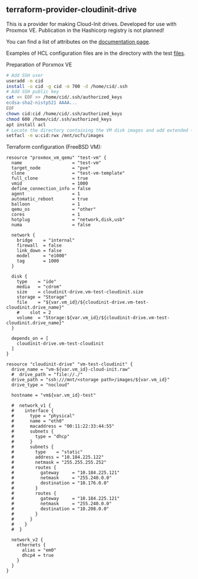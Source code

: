 ## terraform-provider-cloudinit-drive
This is a provider for making Cloud-Init drives. Developed for use with Proxmox VE.
Publication in the Hashicorp registry is not planned!

You can find a list of attributes on the [documentation page](docs/resources/cloudinit-drive.md).

Examples of HCL configuration files are in the directory with the test [files](cid/tests).

Preparation of Porxmox VE
``` bash
# Add SSH user
useradd -m cid
install -o cid -g cid -m 700 -d /home/cid/.ssh
# Add SSH public key
cat << EOF >> /home/cid/.ssh/authorized_keys
ecdsa-sha2-nistp521 AAAA...
EOF
chown cid:cid /home/cid/.ssh/authorized_keys
chmod 600 /home/cid/.ssh/authorized_keys
apt install acl
# Locate the directory containing the VM disk images and add extended +rwx permissions.
setfacl -m u:cid:rwx /mnt/ocfs/images
```

Terraform configuration (FreeBSD VM):
``` hcl
resource "proxmox_vm_qemu" "test-vm" {
  name                   = "test-vm"
  target_node            = "pve"
  clone                  = "test-vm-template"
  full_clone             = true
  vmid                   = 1000
  define_connection_info = false
  agent                  = 1
  automatic_reboot       = true
  balloon                = 1
  qemu_os                = "other"
  cores                  = 1
  hotplug                = "network,disk,usb"
  numa                   = false

  network {
    bridge    = "internal"
    firewall  = false
    link_down = false
    model     = "e1000"
    tag       = 1000
  }

  disk {
    type    = "ide"
    media   = "cdrom"
    size    = cloudinit-drive.vm-test-cloudinit.size
    storage = "Storage"
    file    = "${var.vm_id}/${cloudinit-drive.vm-test-cloudinit.drive_name}"
    #    slot = 2
    volume  = "Storage:${var.vm_id}/${cloudinit-drive.vm-test-cloudinit.drive_name}"
  }

  depends_on = [
    cloudinit-drive.vm-test-cloudinit
  ]
}

resource "cloudinit-drive" "vm-test-cloudinit" {
  drive_name = "vm-${var.vm_id}-cloud-init.raw"
  #  drive_path = "file://./"
  drive_path = "ssh:///mnt/<storage path>/images/${var.vm_id}"
  drive_type = "nocloud"

  hostname = "vm${var.vm_id}-test"

  #  network_v1 {
  #    interface {
  #      type = "physical"
  #      name = "eth0"
  #      macaddress = "00:11:22:33:44:55"
  #      subnets {
  #        type = "dhcp"
  #      }
  #      subnets {
  #        type    = "static"
  #        address = "10.184.225.122"
  #        netmask = "255.255.255.252"
  #        routes {
  #          gateway     = "10.184.225.121"
  #          netmask     = "255.240.0.0"
  #          destination = "10.176.0.0"
  #        }
  #        routes {
  #          gateway     = "10.184.225.121"
  #          netmask     = "255.240.0.0"
  #          destination = "10.208.0.0"
  #        }
  #      }
  #    }
  #  }

  network_v2 {
    ethernets {
      alias = "em0"
      dhcp4 = true
    }
  }
}
```
